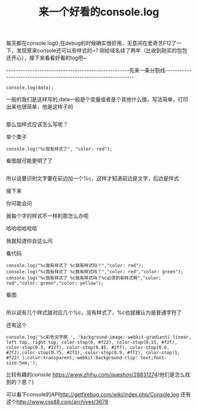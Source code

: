 ﻿---
title: 来一个好看的console.log
---

每天都在console.log(),在debug的时候确实很好用，无意间在爱奇艺F12了一下，发现原来console还可以有样式的~? 刚给域名续了两年（比收到刚买的包包还开心），接下来看看好看的log吧~


----------------------------------------------------先来一条分割线-----------------------------------------------------------------

 ```
 console.log(data);
 ```
 一般的我们是这样写的,data一般是个变量或者是个其他什么值，写法简单，打印出来也很简单，他是这样子的

<img src="http://7xslws.com1.z0.glb.clouddn.com/img1.png" alt="">

那么加样式应该怎么写呢？

<!-- more -->

举个栗子

```
console.log("%c我有样式了", "color: red");
```
看图就可能更明了了

<img src="http://7xslws.com1.z0.glb.clouddn.com/img2.png" alt="">

所以说要识别文字要在前边加一个%c，这样才知道前边是文字，后边是样式

接下来

你可能会问

我每个字的样式不一样的那怎么办呢

哈哈哈哈哈哈

我就知道你会这么问

看代码

```
console.log("%c我有样式了 %c我有样式吗？","color: red");
console.log("%c我有样式了 %c我有样式吗？","color: red","color: green");
console.log("%c我有样式了 %c我有样式吗？%c必须的有样式啊","color: red","color: green","color: yellow");
```
看图

<img src="http://7xslws.com1.z0.glb.clouddn.com/img3.png" alt="">

所以说有几个样式就对应几个%c，没有样式了，%c也就被认为是普通字符了

还有这个

```
console.log('%c彩色文字啊 ', 'background-image:-webkit-gradient( linear, left top, right top, color-stop(0, #f22), color-stop(0.15, #f2f), color-stop(0.3, #22f), color-stop(0.45, #2ff), color-stop(0.6, #2f2),color-stop(0.75, #2f2), color-stop(0.9, #ff2), color-stop(1, #f22) );color:transparent;-webkit-background-clip: text;font-size:5em;');
```

比较有趣的console <a href="https://www.zhihu.com/question/28831274" title="">https://www.zhihu.com/question/28831274</a>(他们是怎么找到的？恩？)

可以看下console的API<a href="http://getfirebug.com/wiki/index.php/Console.log">http://getfirebug.com/wiki/index.php/Console.log</a>
还有这个<a href="http://www.css88.com/archives/3678" title="">http://www.css88.com/archives/3678</a>
